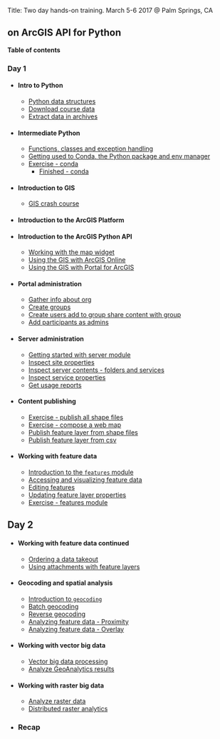 Title: Two day hands-on training. March 5-6 2017 @ Palm Springs, CA
## on ArcGIS API for Python

**Table of contents**
### Day 1
 - #### Intro to Python
    - [Python data structures](day1/02_intro_to_python/python_cheat_sheet_1/)
    - [Download course data](day1/02_intro_to_python/Ex_download_course_data/)
    - [Extract data in archives](day1/02_intro_to_python/Ex_extract_archives/)
 - #### Intermediate Python
    - [Functions, classes and exception handling](day1/03_intermediate_python/python_cheat_sheet2/)
    - [Getting used to Conda, the Python package and env manager](day1/03_intermediate_python/conda_cheat_sheet/)
    - [Exercise - conda](day1/03_intermediate_python/Ex_interm_python_conda/)
        - [Finished - conda](day1/03_intermediate_python/Ex_interm_python_conda_finished/)
 - #### Introduction to GIS
    - [GIS crash course](day1/04_intro_to_GIS/gis_crash_course/)
 - #### Introduction to the ArcGIS Platform
 - #### Introduction to the ArcGIS Python API
    - [Working with the map widget](day1/06_intro_to_ArcGIS_Python_api/06_WorkingWithTheMapWidget/)
    - [Using the GIS with ArcGIS Online](day1/06_intro_to_ArcGIS_Python_api/L06_UsingTheGis_ArcGisOnline/)
    - [Using the GIS with Portal for ArcGIS](day1/06_intro_to_ArcGIS_Python_api/L06_UsingTheGis_Portal/)
 - #### Portal administration
    - [Gather info about org](day1/07_portal_administration/gather_org_info/)
    - [Create groups](day1/07_portal_administration/L07_OrgAdministration_CreateGroup/)
    - [Create users add to group share content with group](day1/07_portal_administration/L07_CreateUserAddToGroupShareContentWithGroup/)
    - [Add participants as admins](day1/07_portal_administration/demo_add_participants_as_admins/)
 - #### Server administration
    - [Getting started with server module](day1/08_server_administration/getting_started_server_module/)
    - [Inspect site properties](day1/08_server_administration/inspect_site_properties/)
    - [Inspect server contents - folders and services](day1/08_server_administration/inspect_server_contents/)
    - [Inspect service properties](day1/08_server_administration/inspect_service_properties/)
    - [Get usage reports](day1/08_server_administration/get_usage_reports/)
 - #### Content publishing
    - [Exercise - publish all shape files](day1/09_content_publishing/Ex_publish_all_shp/)
    - [Exercise - compose a web map](day1/09_content_publishing/Ex_compose_web_map/)
    - [Publish feature layer from shape files](day1/09_content_publishing/L09_PublishingFeatureLayerFromShapeFile/)
    - [Publish feature layer from csv](day1/09_content_publishing/L09_PublishingFeatureLayerFromCSV/)
 - #### Working with feature data
    - [Introduction to the `features` module](day1/10_working_with_feature_data/intro_features_module/)
    - [Accessing and visualizing feature data](day1/10_working_with_feature_data/accessing_and_visualizing_feature_data/)
    - [Editing features](day1/10_working_with_feature_data/editing_features/)
    - [Updating feature layer properties](day1/10_working_with_feature_data/updating_feature_layer_properties/)
    - [Exercise - features module](day1/10_working_with_feature_data/Ex_features_module/)
 
## Day 2
 - #### Working with feature data continued
    - [Ordering a data takeout](day2/11_working_with_feature_data2/ordering_a_data_takeout/)
    - [Using attachments with feature layers](day2/11_working_with_feature_data2/using_attachments_feature_layers/)
 - #### Geocoding and spatial analysis
    - [Introduction to `geocoding`](day2/12_geocoding_spatial_analysis/introduction_geocoding/)
    - [Batch geocoding](day2/12_geocoding_spatial_analysis/batch_geocoding/)
    - [Reverse geocoding](day2/12_geocoding_spatial_analysis/reverse_geocoding/)
    - [Analyzing feature data - Proximity](day2/12_geocoding_spatial_analysis/feature_analysis/)
    - [Analyzing feature data - Overlay](day2/12_geocoding_spatial_analysis/spatial_analysis/)
 - #### Working with vector big data
    - [Vector big data processing](day2/13_vector_big_data/vector_geoanalytics/)
    - [Analyze GeoAnalytics results](day2/13_vector_big_data/data_analysis_geoanalytics/)
 - #### Working with raster big data
    - [Analyze raster data](day2/14_raster_big_data/analyze_raster_bigdata/)
    - [Distributed raster analytics](day2/14_raster_big_data/distributed_raster_analysis/)
 - ### Recap
